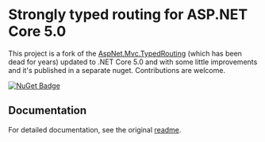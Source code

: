 # Strongly typed routing for ASP.NET Core 5.0

This project is a fork of the [AspNet.Mvc.TypedRouting](https://github.com/ivaylokenov/AspNet.Mvc.TypedRouting) (which has been dead for years) updated to .NET Core 5.0 and with some little improvements and it's published in a separate nuget. Contributions are welcome.

[![NuGet Badge](https://buildstats.info/nuget/Panelak.TypedRouting)](https://www.nuget.org/packages/Panelak.TypedRouting/)

## Documentation
For detailed documentation, see the original [readme](https://github.com/ivaylokenov/AspNet.Mvc.TypedRouting/blob/master/README.md).
